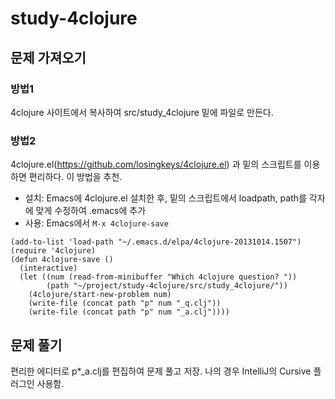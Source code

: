 # study-4clojure

## 문제 가져오기
### 방법1
4clojure 사이트에서 복사하여 src/study_4clojure 밑에 파일로 만든다.

### 방법2
4clojure.el(https://github.com/losingkeys/4clojure.el) 과 밑의 스크립트를 이용하면 편리하다. 이 방법을 추천.
- 설치: Emacs에 4clojure.el 설치한 후, 밑의 스크립트에서 loadpath, path를 각자에 맞게 수정하여 .emacs에 추가
- 사용: Emacs에서 `M-x 4clojure-save`
```
(add-to-list 'load-path "~/.emacs.d/elpa/4clojure-20131014.1507")
(require '4clojure)
(defun 4clojure-save ()
  (interactive)
  (let ((num (read-from-minibuffer "Which 4clojure question? "))
        (path "~/project/study-4clojure/src/study_4clojure/"))
    (4clojure/start-new-problem num)
    (write-file (concat path "p" num "_q.clj"))
    (write-file (concat path "p" num "_a.clj"))))
```

## 문제 풀기
편리한 에디터로 p*_a.clj를 편집하여 문제 풀고 저장. 나의 경우 IntelliJ의 Cursive 플러그인 사용함.